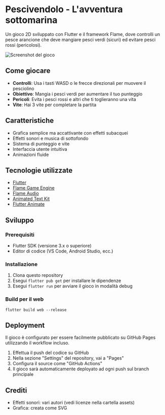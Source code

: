 # Pescivendolo - L'avventura sottomarina

Un gioco 2D sviluppato con Flutter e il framework Flame, dove controlli un pesce arancione che deve mangiare pesci verdi (sicuri) ed evitare pesci rossi (pericolosi).

![Screenshot del gioco](screenshot.png)

## Come giocare

- **Controlli**: Usa i tasti WASD o le frecce direzionali per muovere il pesciolino
- **Obiettivo**: Mangia i pesci verdi per aumentare il tuo punteggio
- **Pericoli**: Evita i pesci rossi e altri che ti toglieranno una vita
- **Vite**: Hai 3 vite per completare la partita

## Caratteristiche

- Grafica semplice ma accattivante con effetti subacquei
- Effetti sonori e musica di sottofondo
- Sistema di punteggio e vite
- Interfaccia utente intuitiva
- Animazioni fluide

## Tecnologie utilizzate

- [Flutter](https://flutter.dev)
- [Flame Game Engine](https://flame-engine.org)
- [Flame Audio](https://pub.dev/packages/flame_audio)
- [Animated Text Kit](https://pub.dev/packages/animated_text_kit)
- [Flutter Animate](https://pub.dev/packages/flutter_animate)

## Sviluppo

### Prerequisiti

- Flutter SDK (versione 3.x o superiore)
- Editor di codice (VS Code, Android Studio, ecc.)

### Installazione

1. Clona questo repository
2. Esegui `flutter pub get` per installare le dipendenze
3. Esegui `flutter run` per avviare il gioco in modalità debug

### Build per il web

```
flutter build web --release
```

## Deployment

Il gioco è configurato per essere facilmente pubblicato su GitHub Pages utilizzando il workflow incluso.

1. Effettua il push del codice su GitHub
2. Nella sezione "Settings" del repository, vai a "Pages"
3. Configura il source come "GitHub Actions"
4. Il gioco sarà automaticamente deployato ad ogni push sul branch principale

## Crediti

- Effetti sonori: vari autori (vedi licenze nella cartella assets)
- Grafica: creata come SVG
